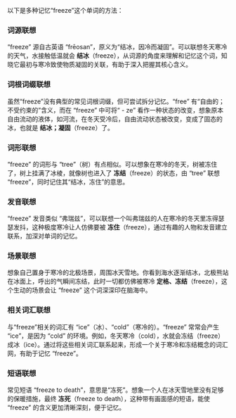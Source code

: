 以下是多种记忆“freeze”这个单词的方法：

### 词源联想
“freeze” 源自古英语 “frēosan”，原义为“结冰，因冷而凝固”。可以联想冬天寒冷的天气，水接触低温就会 **结冰**（freeze），从词源的角度来理解和记忆这个词，知晓它最初与寒冷致使物质凝固的关联，有助于深入把握其核心含义。

### 词根词缀联想
虽然“freeze”没有典型的常见词根词缀，但可尝试拆分记忆。“free” 有“自由的；不受约束的”含义，而在 “freeze” 中可将“ - ze” 看作一种状态的改变，想象原本自由流动的液体，如河流，在冬天受冷后，自由流动状态被改变，变成了固态的冰，也就是 **结冰；凝固**（freeze）了。

### 词形联想
“freeze” 的词形与 “tree”（树）有点相似。可以想象在寒冷的冬天，树被冻住了，树上挂满了冰棱，就像树也进入了 **冻结**（freeze）的状态，由 “tree” 联想 “freeze”，同时记住其“结冰，冻住”的意思。

### 发音联想
“freeze” 发音类似 “弗瑞兹”，可以联想一个叫弗瑞兹的人在寒冷的冬天里冻得瑟瑟发抖，这种极度寒冷让人仿佛要被 **冻住**（freeze），通过有趣的人物和发音建立联系，加深对单词的记忆。

### 场景联想
想象自己置身于寒冷的北极场景，周围冰天雪地。你看到海水逐渐结冰，北极熊站在冰面上，呼出的气瞬间冻结，此时一切都仿佛被寒冷 **定格、冻结**（freeze），这个生动的场景会让 “freeze” 这个词深深印在脑海中。

### 相关词汇联想
与“freeze”相关的词汇有 “ice”（冰）、“cold”（寒冷的）。“freeze” 常常会产生 “ice”，是因为 “cold” 的环境。例如，冬天寒冷（cold），水就会冻结（freeze）成冰（ice）。通过将这些相关词汇联系起来，形成一个关于寒冷和冻结概念的词汇网，有助于记忆 “freeze”。

### 短语联想
常见短语 “freeze to death”，意思是“冻死”。想象一个人在冰天雪地里没有足够的保暖措施，最终 **冻死**（freeze to death），这种带有画面感的短语，能使 “freeze” 的含义更加清晰深刻，便于记忆。 